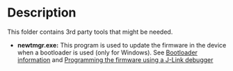 # Description
This folder contains 3rd party tools that might be needed.

- **newtmgr.exe:** This program is used to update the firmware in the device when a bootloader is used (only for Windows). See [Bootloader information](../compile_options/bootloader_inclusion) and [Programming the firmware using a J-Link debugger](../Readme.md)

